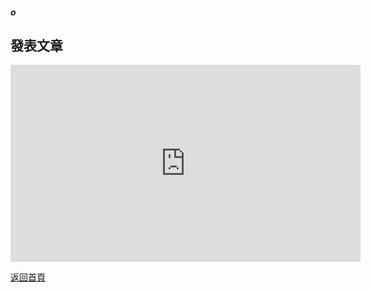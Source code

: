 ##### o
## 發表文章

<div align="center">
<iframe width="560" height="315" src="https://www.youtube.com/embed/pgqsc3yfZIk" frameborder="0" allow="accelerometer; autoplay; encrypted-media; gyroscope; picture-in-picture" allowfullscreen></iframe>
</div>  
  
[返回首頁](https://kimieno.github.io/ios.pitt) 